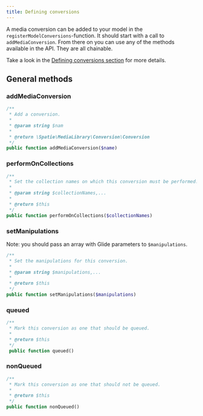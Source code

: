 ```yaml
---
title: Defining conversions
---
```


A media conversion can be added to your model in the `registerModelConversions`-function.
It should start with a call to `addMediaConversion`. From there on you can use any of
the methods available in the API. They are all chainable.

Take a look in the [Defining conversions section](/laravel-medialibrary/v5/converting-images/defining-conversions/)
for more details.

## General methods

### addMediaConversion

```php
/**
 * Add a conversion.
 *
 * @param string $nam
 *
 * @return \Spatie\MediaLibrary\Conversion\Conversion
 */
public function addMediaConversion($name)
```

### performOnCollections

```php
/**
 * Set the collection names on which this conversion must be performed.
 *
 * @param string $collectionNames,...
 *
 * @return $this
 */
public function performOnCollections($collectionNames)
``` 

### setManipulations

Note: you should pass an array with Glide parameters to `$manipulations`.

```php
/**
 * Set the manipulations for this conversion.
 *
 * @param string $manipulations,...
 *
 * @return $this
 */
public function setManipulations($manipulations)
```

### queued

```php 
/**
 * Mark this conversion as one that should be queued.
 *
 * @return $this
 */
 public function queued()
```

### nonQueued

```php 
/**
 * Mark this conversion as one that should not be queued.
 *
 * @return $this
 */
public function nonQueued()
```


